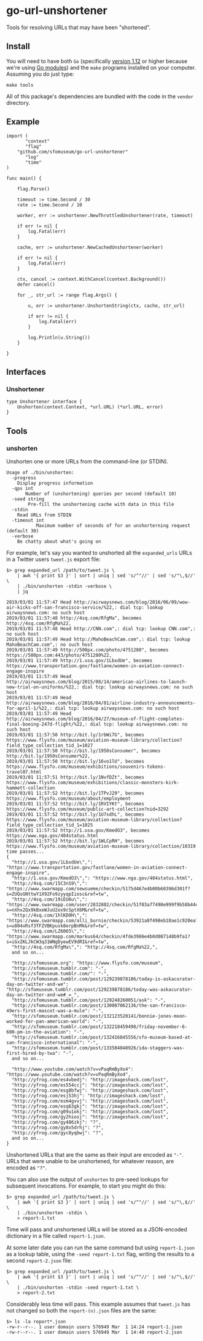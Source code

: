 # go-url-unshortener

Tools for resolving URLs that may have been "shortened".

## Install

You will need to have both `Go` (specifically [version 1.12](https://golang.org/dl/) or higher because we're using [Go modules](https://github.com/golang/go/wiki/Modules)) and the `make` programs installed on your computer. Assuming you do just type:

```
make tools
```

All of this package's dependencies are bundled with the code in the `vendor` directory.

## Example

```
import (
       "context"
       "flag"
	"github.com/sfomuseum/go-url-unshortener"       
       "log"
       "time"
)

func main() {

	flag.Parse()

	timeout := time.Second / 30
	rate := time.Second / 10
	
	worker, err := unshortener.NewThrottledUnshortener(rate, timeout)

	if err != nil {
		log.Fatal(err)
	}

	cache, err := unshortener.NewCachedUnshortener(worker)

	if err != nil {
		log.Fatal(err)
	}

	ctx, cancel := context.WithCancel(context.Background())
	defer cancel()

	for _, str_url := range flag.Args() {

		u, err := unshortener.UnshortenString(ctx, cache, str_url)

		if err != nil {
			log.Fatal(err)
		}

		log.Println(u.String())
	}
	
}	
```

## Interfaces

### Unshortener

```
type Unshortener interface {
	Unshorten(context.Context, *url.URL) (*url.URL, error)
}
```

## Tools

### unshorten

Unshorten one or more URLs from the command-line (or STDIN).

```
Usage of ./bin/unshorten:
  -progress
	Display progress information
  -qps int
       Number of (unshortening) queries per second (default 10)
  -seed string
    	Pre-fill the unshortening cache with data in this file
  -stdin
	Read URLs from STDIN
  -timeout int
    	   Maximum number of seconds of for an unshorterning request (default 30)
  -verbose
	Be chatty about what's going on
```

For example, let's say you wanted to unshorted all the `expanded_urls` URLs in a Twitter users `tweet.js` export file:

```
$> grep expanded_url /path/to/tweet.js \
	| awk '{ print $3 }' | sort | uniq | sed 's/^"//' | sed 's/"\,$//' \
	| ./bin/unshorten -stdin -verbose \
	| jq

2019/03/01 11:57:47 Head http://airwaysnews.com/blog/2016/06/09/wow-air-kicks-off-san-francisco-service/%22,: dial tcp: lookup airwaysnews.com: no such host
2019/03/01 11:57:48 http://4sq.com/RfgMa", becomes http://4sq.com/RfgMa%22,
2019/03/01 11:57:48 Head http://CNN.com",: dial tcp: lookup CNN.com",: no such host
2019/03/01 11:57:49 Head http://MahoBeachCam.com",: dial tcp: lookup MahoBeachCam.com",: no such host
2019/03/01 11:57:49 http://500px.com/photo/4751280", becomes https://500px.com:443/photo/4751280%22,
2019/03/01 11:57:49 http://1.usa.gov/1LbxdUe", becomes https://www.transportation.gov/fastlane/women-in-aviation-connect-engage-inspire
2019/03/01 11:57:49 Head http://airwaysnews.com/blog/2015/08/14/american-airlines-to-launch-new-trial-on-uniforms/%22,: dial tcp: lookup airwaysnews.com: no such host
2019/03/01 11:57:49 Head http://airwaysnews.com/blog/2016/04/01/airline-industry-announcements-for-april-1/%22,: dial tcp: lookup airwaysnews.com: no such host
2019/03/01 11:57:49 Head http://airwaysnews.com/blog/2016/04/27/museum-of-flight-completes-final-boeing-247d-flight/%22,: dial tcp: lookup airwaysnews.com: no such host
2019/03/01 11:57:50 http://bit.ly/1rbWi7G", becomes https://www.flysfo.com/museum/aviation-museum-library/collection?field_type_collection_tid_1=1027
2019/03/01 11:57:50 http://bit.ly/1950sConsumer", becomes http://bit.ly/1950sConsumer%22,
2019/03/01 11:57:50 http://bit.ly/16vo1lU", becomes https://www.flysfo.com/museum/exhibitions/souvenirs-tokens-travel07.html
2019/03/01 11:57:51 http://bit.ly/1NvfDZt", becomes https://www.flysfo.com/museum/exhibitions/classic-monsters-kirk-hammett-collection
2019/03/01 11:57:52 http://bit.ly/1TPvJ29", becomes https://www.flysfo.com/museum/about/employment
2019/03/01 11:57:52 http://bit.ly/1RVIYKt", becomes https://www.flysfo.com/museum/public-art-collection?nid=3292
2019/03/01 11:57:52 http://bit.ly/1U7sdhL", becomes https://www.flysfo.com/museum/aviation-museum-library/collection?field_type_collection_tid_1=1025
2019/03/01 11:57:52 http://1.usa.gov/KmedO3", becomes https://www.nga.gov/404status.html
2019/03/01 11:57:52 http://bit.ly/1WLCpRH", becomes https://www.flysfo.com/museum/aviation-museum-library/collection/10319
time passes...
{
  "http://1.usa.gov/1LbxdUe\",": "https://www.transportation.gov/fastlane/women-in-aviation-connect-engage-inspire",
  "http://1.usa.gov/KmedO3\",": "https://www.nga.gov/404status.html",
  "http://4sq.com/15C3nS9\",": "https://www.swarmapp.com/sewsueme/checkin/5175d467e4b00b60396d301f?s=ZUQsGNttwY1X92Fo9zyyqpIiosc&ref=tw",
  "http://4sq.com/19iEU6u\",": "https://www.swarmapp.com/user/2832802/checkin/51f03a77498e999f9b58b44c?s=nXhx2Qx9kBxeWJuU2ox9cSptX6M&ref=tw",
  "http://4sq.com/1hlKD0H\",": "https://www.swarmapp.com/alli_burnie/checkin/53921a8f498eb18ae1c920ea?s=u804xRsf3TFZVBKpusk8erpBnMk&ref=tw",
  "http://4sq.com/LZ6065\",": "https://www.swarmapp.com/markus64/checkin/4fde3986e4b0d087148b9fa1?s=iGxZKLJkCW3q31WNgDyewEV9dRI&ref=tw",
  "http://4sq.com/RfgMa\",": "http://4sq.com/RfgMa%22,",
  and so on...
  
  "http://sfomuseum.org": "https://www.flysfo.com/museum",
  "http://sfomuseum.tumblr.com": "-",
  "http://sfomuseum.tumblr.com/": "-",
  "http://sfomuseum.tumblr.com/post/129239878186/today-is-askacurator-day-on-twitter-and-we": "http://sfomuseum.tumblr.com/post/129239878186/today-was-askacurator-day-on-twitter-and-we#_=_",
  "http://sfomuseum.tumblr.com/post/129248260051/ask": "-",
  "http://sfomuseum.tumblr.com/post/130087062136/the-san-francisco-49ers-first-mascot-was-a-mule": "-",
  "http://sfomuseum.tumblr.com/post/132123520141/bonnie-jones-moon-worked-for-pan-american-world": "-",
  "http://sfomuseum.tumblr.com/post/132218459498/friday-november-6-600-pm-in-the-aviation": "-",
  "http://sfomuseum.tumblr.com/post/132416845556/sfo-museum-based-at-san-francisco-international": "-",
  "http://sfomuseum.tumblr.com/post/133504040926/ida-staggers-was-first-hired-by-twa": "-",
  and so on...
  
  "http://www.youtube.com/watch?v=vPaqRmByXo4": "https://www.youtube.com/watch?v=vPaqRmByXo4",
  "http://yfrog.com/es4vbedj": "http://imageshack.com/lost",
  "http://yfrog.com/es554ccj": "http://imageshack.com/lost",
  "http://yfrog.com/esg8bfwj": "http://imageshack.com/lost",
  "http://yfrog.com/esj53hj": "http://imageshack.com/lost",
  "http://yfrog.com/esm4gvvj": "http://imageshack.com/lost",
  "http://yfrog.com/esq63gkj": "http://imageshack.com/lost",
  "http://yfrog.com/g09u1okj": "http://imageshack.com/lost",
  "http://yfrog.com/gy2hiosj": "http://imageshack.com/lost",
  "http://yfrog.com/gy486zkj": "?",
  "http://yfrog.com/gy8x5drhj": "?",
  "http://yfrog.com/gyc8yqbwj": "?",
  and so on...  
}
```

Unshortened URLs that are the same as their input are encoded as `"-"`. URLs that were unable to be unshortened, for whatever reason, are encoded as `"?"`.

You can also use the output of `unshorten` to pre-seed lookups for subsequent invocations. For example, to start you might do this:

```
$> grep expanded_url /path/to/tweet.js \
	| awk '{ print $3 }' | sort | uniq | sed 's/^"//' | sed 's/"\,$//' \
	| ./bin/unshorten -stdin \
	> report-1.txt
```

Time will pass and unshortened URLs will be stored as a JSON-encoded dictionary in a file called `report-1.json`.

At some later date you can run the same command but using `report-1.json` as a lookup table, using the `-seed report-1.txt` flag, writing the results to a second `report-2.json` file:

```
$> grep expanded_url /path/to/tweet.js \
	| awk '{ print $3 }' | sort | uniq | sed 's/^"//' | sed 's/"\,$//' \
	| ./bin/unshorten -stdin -seed report-1.txt \
	> report-2.txt
```

Considerably less time will pass. This example assumes that `tweet.js` has not changed so both the `report-(n).json` files are the same:

```
$> ls -la report*.json
-rw-r--r--. 1 user domain users 576949 Mar  1 14:24 report-1.json
-rw-r--r--. 1 user domain users 576949 Mar  1 14:40 report-2.json
```
